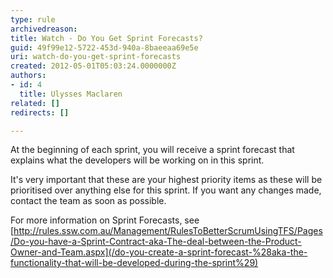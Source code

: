 ```yaml
---
type: rule
archivedreason: 
title: Watch - Do You Get Sprint Forecasts?
guid: 49f99e12-5722-453d-940a-8baeeaa69e5e
uri: watch-do-you-get-sprint-forecasts
created: 2012-05-01T05:03:24.0000000Z
authors:
- id: 4
  title: Ulysses Maclaren
related: []
redirects: []

---
```


At the beginning of each sprint, you will receive a sprint forecast that explains what the developers will be working on in this sprint.  
<!--endintro-->

It's very important that these are your highest priority items as these will be prioritised over anything else for this sprint. If you want any changes made, contact the team as soon as possible.

For more information on Sprint Forecasts, see [http://rules.ssw.com.au/Management/RulesToBetterScrumUsingTFS/Pages/Do-you-have-a-Sprint-Contract-aka-The-deal-between-the-Product-Owner-and-Team.aspx](/do-you-create-a-sprint-forecast-%28aka-the-functionality-that-will-be-developed-during-the-sprint%29)
